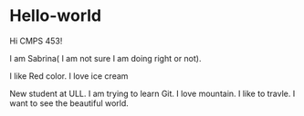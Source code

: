 # Hello-world

Hi CMPS 453!

I am Sabrina( I am not sure I am doing right or not).

I like Red color.
I love ice cream

New student at ULL. 
I am trying to learn Git.
I love mountain.
I like to travle.
I want to see the beautiful world.
